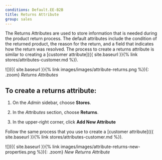 ```yaml
---
conditions: Default.EE-B2B
title: Returns Attribute
group: sales
---
```


The Returns Attributes are used to store information that is needed during the product return process. The default attributes include the condition of the returned product, the reason for the return, and a field that indicates how the return was resolved. The process to create a returns attribute is similar to creating a [customer attribute]({{ site.baseurl }}{% link stores/attributes-customer.md %}).

![]({{ site.baseurl }}{% link images/images/attribute-returns.png %}){: .zoom}
_Returns Attributes_

## To create a returns attribute:

1.  On the _Admin_ sidebar, choose **Stores**.

1.  In the _Attributes_ section, choose **Returns**.

1.  In the upper-right corner, click **Add New Attribute**

Follow the same process that you use to create a [customer attribute]({{ site.baseurl }}{% link stores/attributes-customer.md %}).

![]({{ site.baseurl }}{% link images/images/attribute-returns-new-properties.png %}){: .zoom}
_New Returns Attribute_
